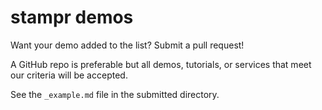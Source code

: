 # stampr demos

Want your demo added to the list? Submit a pull request!

A GitHub repo is preferable but all demos, tutorials, or services that meet our criteria will be accepted. 

See the `_example.md` file in the submitted directory.
